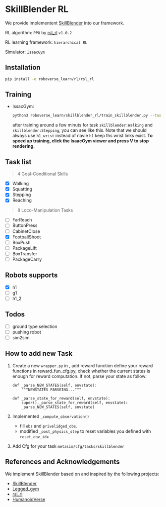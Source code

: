 # SkillBlender RL
We provide implementent [SkillBlender](https://github.com/Humanoid-SkillBlender/SkillBlender) into our framework.

RL algorithm: `PPO` by [rsl_rl](https://github.com/leggedrobotics/rsl_rl) `v1.0.2`

RL learning framework: `hierarchical RL`

Simulator: `IsaacGym`

## Installation
```bash
pip install -e roboverse_learn/rl/rsl_rl
```

## Training

- IssacGym:
    ```bash
    python3 roboverse_learn/skillblender_rl/train_skillblender.py --task "skillblender:Walking" --sim "isaacgym" --num_envs 1024 --robot "h1_wrist" --use_wandb
   ```
    after training around a few minuts for task `skillblender:Walking` and `skillblender:Stepping`, you can see like this. Note that we should always use `h1_wrist` instead of navie `h1` keep ths wrist links exist.
**To speed up training, click the IsaacGym viewer and press V to stop rendering.**
## Task list
> 4 Goal-Conditional Skills
- [x]  Walking
- [x]  Squatting
- [x]  Stepping
- [x]  Reaching
> 8 Loco-Manipulation Tasks
- [ ]  FarReach
- [ ]  ButtonPress
- [ ]  CabinetClose
- [x]  FootballShoot
- [ ]  BoxPush
- [ ]  PackageLift
- [ ]  BoxTransfer
- [ ]  PackageCarry

## Robots supports
- [x]  h1
- [ ]  g1
- [ ]  h1_2

## Todos
- [ ] ground type selection
- [ ] pushing robot
- [ ] sim2sim

## How to add new Task
1. Create a new `wrapper.py` in , add reward function
    define your reward functions in reward_fun_cfg.py, check whether the current states is enough for reward computation. If not, parse your state as follow:
    ```
    def _parse_NEW_STATES(self, envstate):
        """NEWSTATES PARSEING..."""

    def _parse_state_for_reward(self, envstate):
        super()._parse_state_for_reward(self, envstate):
        _parse_NEW_STATES(self, envstate)
    ```
2. Implemented `_compute_observation()`
    - fill `obs` and `privelidged_obs`.
    - modified `_post_physics_step` to reset variables you defined with `reset_env_idx`


3. Add Cfg for your task `metasim/cfg/tasks/skillblender`


## References and Acknowledgements
We implement SkillBlender based on and inspired by the following projects:
- [SkillBlender](https://github.com/Humanoid-SkillBlender/SkillBlender)
- [Legged_gym](https://github.com/leggedrobotics/legged_gym)
- [rsl_rl](https://github.com/leggedrobotics/rsl_rl)
- [HumanoidVerse](https://github.com/LeCAR-Lab/HumanoidVerse/tree/master)
